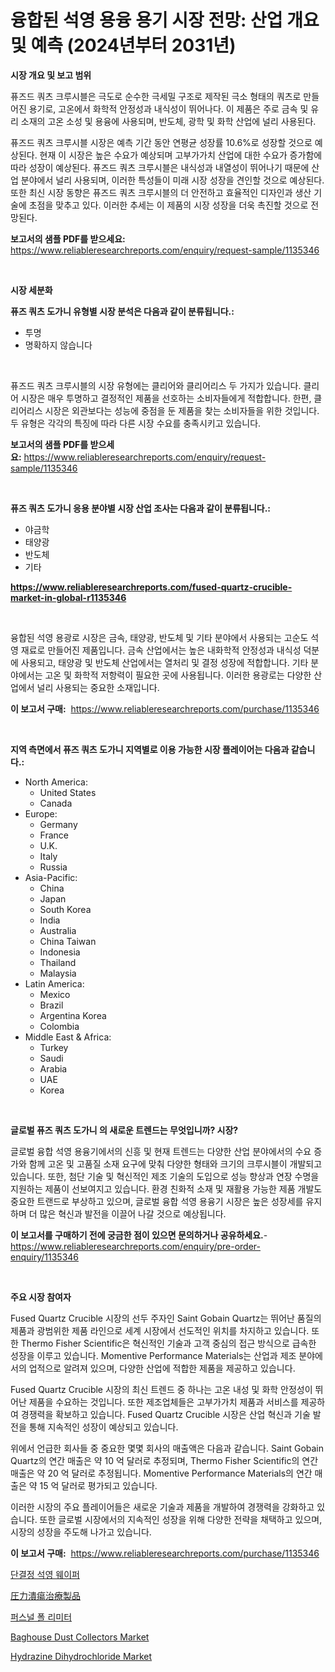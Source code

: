 <p><h1>융합된 석영 용융 용기 시장 전망: 산업 개요 및 예측 (2024년부터 2031년)</h1></p><p><strong>시장 개요 및 보고 범위</strong></p>
<p><p>퓨즈드 쿼츠 크루시블은 극도로 순수한 극세밀 구조로 제작된 극소 형태의 쿼츠로 만들어진 용기로, 고온에서 화학적 안정성과 내식성이 뛰어나다. 이 제품은 주로 금속 및 유리 소재의 고온 소성 및 용융에 사용되며, 반도체, 광학 및 화학 산업에 널리 사용된다.</p><p>퓨즈드 쿼츠 크루시블 시장은 예측 기간 동안 연평균 성장률 10.6%로 성장할 것으로 예상된다. 현재 이 시장은 높은 수요가 예상되며 고부가가치 산업에 대한 수요가 증가함에 따라 성장이 예상된다. 퓨즈드 쿼츠 크루시블은 내식성과 내열성이 뛰어나기 때문에 산업 분야에서 널리 사용되며, 이러한 특성들이 미래 시장 성장을 견인할 것으로 예상된다. 또한 최신 시장 동향은 퓨즈드 쿼츠 크루시블의 더 안전하고 효율적인 디자인과 생산 기술에 초점을 맞추고 있다. 이러한 추세는 이 제품의 시장 성장을 더욱 촉진할 것으로 전망된다.</p></p>
<p><strong>보고서의 샘플 PDF를 받으세요:</strong> <a href="https://www.reliableresearchreports.com/enquiry/request-sample/1135346">https://www.reliableresearchreports.com/enquiry/request-sample/1135346</a></p>
<p>&nbsp;</p>
<p><strong>시장 세분화</strong></p>
<p><strong>퓨즈 쿼츠 도가니 유형별 시장 분석은 다음과 같이 분류됩니다.:</strong></p>
<p><ul><li>투명</li><li>명확하지 않습니다</li></ul></p>
<p>&nbsp;</p>
<p><p>퓨즈드 쿼츠 크루시블의 시장 유형에는 클리어와 클리어리스 두 가지가 있습니다. 클리어 시장은 매우 투명하고 결정적인 제품을 선호하는 소비자들에게 적합합니다. 한편, 클리어리스 시장은 외관보다는 성능에 중점을 둔 제품을 찾는 소비자들을 위한 것입니다. 두 유형은 각각의 특징에 따라 다른 시장 수요를 충족시키고 있습니다.</p></p>
<p><strong>보고서의 샘플 PDF를 받으세요:</strong>&nbsp;<a href="https://www.reliableresearchreports.com/enquiry/request-sample/1135346">https://www.reliableresearchreports.com/enquiry/request-sample/1135346</a></p>
<p>&nbsp;</p>
<p><strong> 퓨즈 쿼츠 도가니 응용 분야별 시장 산업 조사는 다음과 같이 분류됩니다.:</strong></p>
<p><ul><li>야금학</li><li>태양광</li><li>반도체</li><li>기타</li></ul></p>
<p><strong><a href="https://www.reliableresearchreports.com/fused-quartz-crucible-market-in-global-r1135346">https://www.reliableresearchreports.com/fused-quartz-crucible-market-in-global-r1135346</a></strong></p>
<p>&nbsp;</p>
<p><p>융합된 석영 용광로 시장은 금속, 태양광, 반도체 및 기타 분야에서 사용되는 고순도 석영 재료로 만들어진 제품입니다. 금속 산업에서는 높은 내화학적 안정성과 내식성 덕분에 사용되고, 태양광 및 반도체 산업에서는 열처리 및 결정 성장에 적합합니다. 기타 분야에서는 고온 및 화학적 저항력이 필요한 곳에 사용됩니다. 이러한 용광로는 다양한 산업에서 널리 사용되는 중요한 소재입니다.</p></p>
<p><strong>이 보고서 구매:</strong>&nbsp; <a href="https://www.reliableresearchreports.com/purchase/1135346">https://www.reliableresearchreports.com/purchase/1135346</a></p>
<p>&nbsp;</p>
<p><strong>지역 측면에서 퓨즈 쿼츠 도가니 지역별로 이용 가능한 시장 플레이어는 다음과 같습니다.:</strong></p>
<p><ul>
    <li>
        North America:
        <ul>
            <li>United States</li>
            <li>Canada</li>
        </ul>
    </li>
    <li>
        Europe:
        <ul>
            <li>Germany</li>
            <li>France</li>
            <li>U.K.</li>
            <li>Italy</li>
            <li>Russia</li>
        </ul>
    </li>
    <li>
        Asia-Pacific:
        <ul>
            <li>China</li>
            <li>Japan</li>
            <li>South Korea</li>
            <li>India</li>
            <li>Australia</li>
            <li>China Taiwan</li>
            <li>Indonesia</li>
            <li>Thailand</li>
            <li>Malaysia</li>
        </ul>
    </li>
    <li>
        Latin America:
        <ul>
            <li>Mexico</li>
            <li>Brazil</li>
            <li>Argentina Korea</li>
            <li>Colombia</li>
        </ul>
    </li>
    <li>
        Middle East & Africa:
        <ul>
            <li>Turkey</li>
            <li>Saudi</li>
            <li>Arabia</li>
            <li>UAE</li>
            <li>Korea</li>
        </ul>
    </li>
    </ul></p>
<p>&nbsp;</p>
<p><strong>글로벌 퓨즈 쿼츠 도가니 의 새로운 트렌드는 무엇입니까? 시장?</strong></p>
<p><p>글로벌 융합 석영 용융기에서의 신흥 및 현재 트렌드는 다양한 산업 분야에서의 수요 증가와 함께 고온 및 고품질 소재 요구에 맞춰 다양한 형태와 크기의 크루시블이 개발되고 있습니다. 또한, 첨단 기술 및 혁신적인 제조 기술의 도입으로 성능 향상과 연장 수명을 지원하는 제품이 선보여지고 있습니다. 환경 친화적 소재 및 재활용 가능한 제품 개발도 중요한 트랜드로 부상하고 있으며, 글로벌 융합 석영 용융기 시장은 높은 성장세를 유지하며 더 많은 혁신과 발전을 이끌어 나갈 것으로 예상됩니다.</p></p>
<p><strong>이 보고서를 구매하기 전에 궁금한 점이 있으면 문의하거나 공유하세요.</strong>- <a href="https://www.reliableresearchreports.com/enquiry/pre-order-enquiry/1135346">https://www.reliableresearchreports.com/enquiry/pre-order-enquiry/1135346</a></p>
<p>&nbsp;</p>
<p><strong>주요 시장 참여자</strong></p>
<p><p>Fused Quartz Crucible 시장의 선두 주자인 Saint Gobain Quartz는 뛰어난 품질의 제품과 광범위한 제품 라인으로 세계 시장에서 선도적인 위치를 차지하고 있습니다. 또한 Thermo Fisher Scientific은 혁신적인 기술과 고객 중심의 접근 방식으로 급속한 성장을 이루고 있습니다. Momentive Performance Materials는 산업과 제조 분야에서의 업적으로 알려져 있으며, 다양한 산업에 적합한 제품을 제공하고 있습니다.</p><p>Fused Quartz Crucible 시장의 최신 트렌드 중 하나는 고온 내성 및 화학 안정성이 뛰어난 제품을 수요하는 것입니다. 또한 제조업체들은 고부가가치 제품과 서비스를 제공하여 경쟁력을 확보하고 있습니다. Fused Quartz Crucible 시장은 산업 혁신과 기술 발전을 통해 지속적인 성장이 예상되고 있습니다.</p><p>위에서 언급한 회사들 중 중요한 몇몇 회사의 매출액은 다음과 같습니다. Saint Gobain Quartz의 연간 매출은 약 10 억 달러로 추정되며, Thermo Fisher Scientific의 연간 매출은 약 20 억 달러로 추정됩니다. Momentive Performance Materials의 연간 매출은 약 15 억 달러로 평가되고 있습니다.</p><p>이러한 시장의 주요 플레이어들은 새로운 기술과 제품을 개발하여 경쟁력을 강화하고 있습니다. 또한 글로벌 시장에서의 지속적인 성장을 위해 다양한 전략을 채택하고 있으며, 시장의 성장을 주도해 나가고 있습니다.</p></p>
<p><strong>이 보고서 구매:</strong>&nbsp;&nbsp;<a href="https://www.reliableresearchreports.com/purchase/1135346">https://www.reliableresearchreports.com/purchase/1135346</a></p>
<p><p><a href="https://github.com/vskv4779xr1/Market-Research-Report-List-1/blob/main/576617626663.md">단결정 석영 웨이퍼</a></p><p><a href="https://github.com/mcbeesbxa270/Market-Research-Report-List-1/blob/main/701004328997.md">圧力潰瘍治療製品</a></p><p><a href="https://github.com/CliftonFisher9067/Market-Research-Report-List-1/blob/main/762409226664.md">퍼스널 폴 리미터</a></p><p><a href="https://github.com/juancolorado15/Market-Research-Report-List-2/blob/main/baghouse-dust-collectors-market.md">Baghouse Dust Collectors Market</a></p><p><a href="https://issuu.com/reportprime-2/docs/hydrazine-dihydrochloride-market-size-2030.pptx">Hydrazine Dihydrochloride Market</a></p></p>